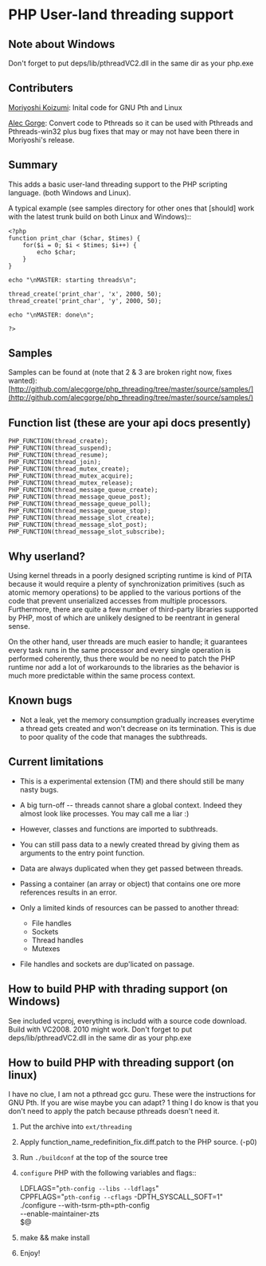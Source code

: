 PHP User-land threading support
===============================

Note about Windows
------------------
Don't forget to put deps/lib/pthreadVC2.dll in the same dir as your php.exe

Contributers
------------
[Moriyoshi Koizumi](http://github.com/moriyoshi): Inital code for GNU Pth and Linux

[Alec Gorge](http://github.com/alecgorge): Convert code to Pthreads so it can be used with Pthreads and Pthreads-win32 plus bug fixes that may or may not have been there in Moriyoshi's release.


Summary
-------
This adds a basic user-land threading support to the PHP scripting language. (both Windows and Linux).

A typical example (see samples directory for other ones that [should] work with the latest
trunk build on both Linux and Windows)::

	<?php
	function print_char ($char, $times) {
		for($i = 0; $i < $times; $i++) {
			echo $char;
		}
	}

	echo "\nMASTER: starting threads\n";

	thread_create('print_char', 'x', 2000, 50);
	thread_create('print_char', 'y', 2000, 50);

	echo "\nMASTER: done\n";

	?>


Samples
-------
Samples can be found at (note that 2 & 3 are broken right now, fixes wanted):  [http://github.com/alecgorge/php_threading/tree/master/source/samples/](http://github.com/alecgorge/php_threading/tree/master/source/samples/)

Function list (these are your api docs presently)
-------------------------------------------------
	PHP_FUNCTION(thread_create);
	PHP_FUNCTION(thread_suspend);
	PHP_FUNCTION(thread_resume);
	PHP_FUNCTION(thread_join);
	PHP_FUNCTION(thread_mutex_create);
	PHP_FUNCTION(thread_mutex_acquire);
	PHP_FUNCTION(thread_mutex_release);
	PHP_FUNCTION(thread_message_queue_create);
	PHP_FUNCTION(thread_message_queue_post);
	PHP_FUNCTION(thread_message_queue_poll);
	PHP_FUNCTION(thread_message_queue_stop);
	PHP_FUNCTION(thread_message_slot_create);
	PHP_FUNCTION(thread_message_slot_post);
	PHP_FUNCTION(thread_message_slot_subscribe);

Why userland?
-------------
Using kernel threads in a poorly designed scripting runtime is kind of PITA
because it would require a plenty of synchronization primitives (such as
atomic memory operations) to be applied to the various portions of the code
that prevent unserialized accesses from multiple processors. Furthermore,
there are quite a few number of third-party libraries supported by PHP, most of
which are unlikely designed to be reentrant in general sense.

On the other hand, user threads are much easier to handle; it guarantees
every task runs in the same processor and every single operation is performed
coherently, thus there would be no need to patch the PHP runtime nor add a lot
of workarounds to the libraries as the behavior is much more predictable within
the same process context.

Known bugs
----------
* Not a leak, yet the memory consumption gradually increases everytime a thread
  gets created and won't decrease on its termination. This is due to poor
  quality of the code that manages the subthreads.

Current limitations
-------------------
* This is a experimental extension (TM) and there should still be many nasty
  bugs.
* A big turn-off -- threads cannot share a global context. Indeed they almost
  look like processes. You may call me a liar :)
* However, classes and functions are imported to subthreads.
* You can still pass data to a newly created thread by giving them as
  arguments to the entry point function.
* Data are always duplicated when they get passed between threads.
* Passing a container (an array or object) that contains one ore more
  references results in an error.
* Only a limited kinds of resources can be passed to another thread:

  * File handles
  * Sockets
  * Thread handles
  * Mutexes

* File handles and sockets are dup'licated on passage.

How to build PHP with thrading support (on Windows)
---------------------------------------------------
See included vcproj, everything is includd with a source code download. Build with VC2008. 2010 might work. Don't forget to put deps/lib/pthreadVC2.dll in the same dir as your php.exe

How to build PHP with threading support (on linux)
---------------------------------------
I have no clue, I am not a pthread gcc guru. These were the instructions for GNU Pth. If you are wise maybe you can adapt? 1 thing I do know is that you don't need to apply the patch because pthreads doesn't need it.

1. Put the archive into ``ext/threading``
2. Apply function_name_redefinition_fix.diff.patch to the PHP source. (-p0)
3. Run ``./buildconf`` at the top of the source tree
4. ``configure`` PHP with the following variables and flags::

     LDFLAGS="`pth-config --libs --ldflags`" \
     CPPFLAGS="`pth-config --cflags` -DPTH_SYSCALL_SOFT=1" \
     ./configure --with-tsrm-pth=pth-config \
                 --enable-maintainer-zts \
                 $@

5. make && make install
6. Enjoy!

